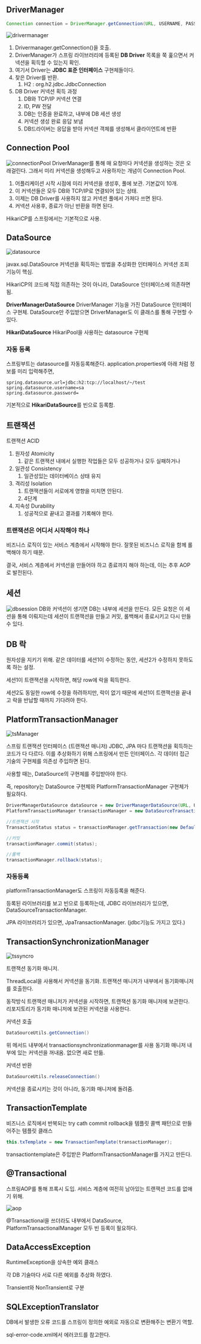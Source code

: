## DriverManager

~~~java
Connection connection = DriverManager.getConnection(URL, USERNAME, PASSWORD);
~~~

![drivermanager](../images/DB/drivermanager.png)

1. Drivermanager.getConnection()을 호출.
2. DriverManager가 스프링 라이브러리에 등록된 **DB Driver** 목록을 쭉 훑으면서 커넥션을 획득할 수 있는지 확인.
3. 여기서 Driver는 **JDBC 표준 인터페이스** 구현체들이다. 
4. 찾은 Driver를 반환.
   1. H2 : org.h2.jdbc.JdbcConnection
5. DB Driver 커넥션 획득 과정
   1. DB와 TCP/IP 커넥션 연결
   2. ID, PW 전달
   3. DB는 인증을 완료하고, 내부에 DB 세션 생성
   4. 커넥션 생성 완료 응답 보냄
   5. DB드라이버는 응답을 받아 커넥션 객체를 생성해서 클라이언트에 반환

## Connection Pool
![connectionPool](../images/DB/connectionPool.png)
DriverManager를 통해 매 요청마다 커넥션을 생성하는 것은 오래걸린다. 
그래서 미리 커넥션을 생성해두고 사용하자는 개념이 Connection Pool.

1. 어플리케이션 시작 시점에 미리 커넥션을 생성후, 풀에 보관. 기본값이 10개.
2. 이 커넥션들은 모두 DB와 TCP/IP로 연결되어 있는 상태.
3. 이제는 DB Driver를 사용하지 않고 커넥션 풀에서 가져다 쓰면 된다.
4. 커넥션 사용후, 종료가 아닌 반환을 하면 된다.

HikariCP를 스프링에서는 기본적으로 사용.

## DataSource 
![datasource](../images/DB/datasource.png)

javax.sql.DataSource
커넥션을 획득하는 방법을 추상화한 인터페이스
커넥션 조회 기능이 핵심.

HikariCP의 코드에 직접 의존하는 것이 아니라, DataSource 인터페이스에 의존하면 됨.

**DriverManagerDataSource**
DriverManager 기능을 가진 DataSource 인터페이스 구현체.
DataSource만 주입받으면 DriverManager도 이 클래스를 통해 구현할 수 있다.

**HikariDataSource**
HikariPool을 사용하는 datasource 구현체

### 자동 등록
스프링부트는 datasource를 자동등록해준다.
application.properties에 아래 처럼 정보를 미리 입력해주면,
~~~properties
spring.datasource.url=jdbc:h2:tcp://localhost/~/test
spring.datasource.username=sa
spring.datasource.password=
~~~

기본적으로 **HikariDataSource**를 빈으로 등록함.

## 트랜잭션
트랜잭션 ACID
1. 원자성 Atomicity
   1. 같은 트랜잭션 내에서 실행한 작업들은 모두 성공하거나 모두 실패하거나
2. 일관성 Consistency
   1. 일관성있는 데이터베이스 상태 유지
3. 격리성 Isolation
   1. 트랜잭션들이 서로에게 영향을 미치면 안된다.
   2. 4단계 
4. 지속성 Durability
   1.  성공적으로 끝내고 결과를 기록해야 한다.

### 트랜잭션은 어디서 시작해야 하나
비즈니스 로직이 있는 서비스 계층에서 시작해야 한다.
잘못된 비즈니스 로직을 함께 롤백해야 하기 때문.

결국, 서비스 계층에서 커넥션을 만들어야 하고 종료까지 해야 하는데, 이는 추후 AOP로 발전된다. 

## 세션 
![dbsession](../images/DB/dbsession.png)
DB와 커넥션이 생기면 DB는 내부에 세션을 만든다.
모든 요청은 이 세션을 통해 이뤄지는데 
세션이 트랜잭션을 만들고 커밋, 롤백해서 종료시키고 다시 만들 수 있다.

## DB 락
원자성을 지키기 위해.
같은 데이터를 세션1이 수정하는 동안, 세션2가 수정하지 못하도록 하는 설정.

세션1이 트랜잭션을 시작하면, 해당 row에 락을 획득한다.

세션2도 동일한 row에 수정을 하려하지만, 락이 없기 때문에 세션1이 트랜잭션을 끝내고 락을 반납할 때까지 기다려야 한다.

## PlatformTransactionManager
![tsManager](../images/DB/transactionmanager.png)

스프링 트랜잭션 인터페이스 (트랜잭션 매니저)
JDBC, JPA 마다 트랜잭션을 획득하는 코드가 다 다르다. 
이를 추상화하기 위해 스프링에서 만든 인터페이스.
각 데이터 접근 기술의 구현체를 의존성 주입하면 된다.


사용할 때는, 
DataSource의 구현체를 주입받아야 한다. 

즉, repository는 DataSource 구현체와 PlatformTransactionManager 구현체가 필요하다.

~~~java
DriverManagerDataSource dataSource = new DriverManagerDataSource(URL, USERNAME, PASSWORD);
PlatformTransactionManager transactionManager = new DataSourceTransactionManager(dataSource);
~~~

~~~java
//트랜잭션 시작
TransactionStatus status = transactionManager.getTransaction(new DefaultTransactionDefinition());

//커밋
transactionManager.commit(status);

//롤백
transactionManager.rollback(status);
~~~

### 자동등록
platformTransactionManager도 스프링이 자동등록을 해준다.

등록된 라이브러리를 보고 빈으로 등록하는데,
JDBC 라이브러리가 있으면, DataSourceTransactionManager.

JPA 라이브러리가 있으면, JpaTransactionManager. (jdbc기능도 가지고 있다.) 

## TransactionSynchronizationManager
![tssyncro](../images/DB/tssyncro.png)

트랜잭션 동기화 매니저.

ThreadLocal을 사용해서 커넥션을 동기화.
트랜잭션 매니저가 내부에서 동기화매니저를 호출한다.

동작방식
트랜잭션 매니저가 커넥션을 시작하면, 트랜잭션 동기화 매니저에 보관한다. 
리포지토리가 동기화 매니저에 보관된 커넥션을 사용한다.

커넥션 호출
~~~java
DataSourceUtils.getConnection()
~~~
위 메서드 내부에서 transactionsynchronizationmanager를 사용
동기화 매니저 내부에 있는 커넥션을 꺼내옴. 없으면 새로 만듦.

커넥션 반환
~~~java
DataSourceUtils.releaseConnection()
~~~
커넥션을 종료시키는 것이 아니라, 동기화 매니저에 돌려줌.

## TransactionTemplate
비즈니스 로직에서 반복되는 try cath commit rollback을 템플릿 콜백 패턴으로 만들어주는 템플릿 클래스

~~~java
this.txTemplate = new TransactionTemplate(transactionManager);
~~~
transactiontemplate은 주입받은 PlatformTransactionManager를 가지고 만든다.

## @Transactional
스프링AOP를 통해 프록시 도입.
서비스 계층에 여전히 남아있는 트랜잭션 코드를 없애기 위해.

![aop](../images/DB/transactionAOP.png)

@Transactional을 쓰더라도 내부에서 
DataSource, PlatformTransactionalManager 모두 빈 등록이 필요하다.

## DataAccessException

RuntimeException을 상속한 예외 클래스

각 DB 기술마다 서로 다른 예외를 추상화 하였다. 

Transient와 NonTransient로 구분

## SQLExceptionTranslator

DB에서 발생한 오류 코드를 스프링이 정의한 예외로 자동으로 변환해주는 변환기 역할.

sql-error-code.xml에서 에러코드를 참고한다. 
